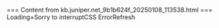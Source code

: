 === Content from kb.juniper.net_9b1b624f_20250108_113538.html ===
Loading×Sorry to interruptCSS ErrorRefresh
